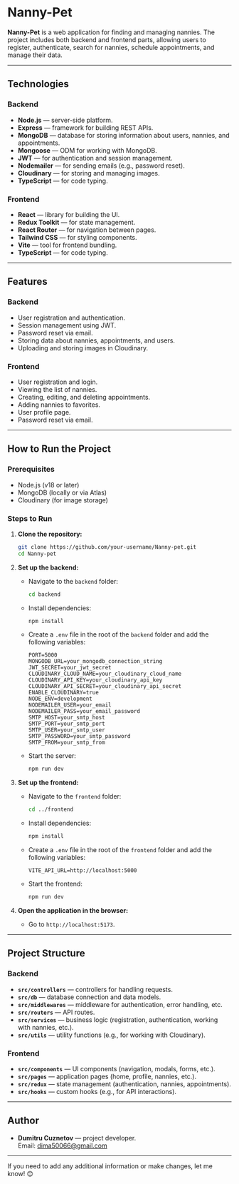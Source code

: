 # Nanny-Pet

**Nanny-Pet** is a web application for finding and managing nannies. The project includes both backend and frontend parts, allowing users to register, authenticate, search for nannies, schedule appointments, and manage their data.

---

## Technologies

### Backend

- **Node.js** — server-side platform.
- **Express** — framework for building REST APIs.
- **MongoDB** — database for storing information about users, nannies, and appointments.
- **Mongoose** — ODM for working with MongoDB.
- **JWT** — for authentication and session management.
- **Nodemailer** — for sending emails (e.g., password reset).
- **Cloudinary** — for storing and managing images.
- **TypeScript** — for code typing.

### Frontend

- **React** — library for building the UI.
- **Redux Toolkit** — for state management.
- **React Router** — for navigation between pages.
- **Tailwind CSS** — for styling components.
- **Vite** — tool for frontend bundling.
- **TypeScript** — for code typing.

---

## Features

### Backend

- User registration and authentication.
- Session management using JWT.
- Password reset via email.
- Storing data about nannies, appointments, and users.
- Uploading and storing images in Cloudinary.

### Frontend

- User registration and login.
- Viewing the list of nannies.
- Creating, editing, and deleting appointments.
- Adding nannies to favorites.
- User profile page.
- Password reset via email.

---

## How to Run the Project

### Prerequisites

- Node.js (v18 or later)
- MongoDB (locally or via Atlas)
- Cloudinary (for image storage)

### Steps to Run

1. **Clone the repository:**

   ```bash
   git clone https://github.com/your-username/Nanny-pet.git
   cd Nanny-pet
   ```

2. **Set up the backend:**

   - Navigate to the `backend` folder:
     ```bash
     cd backend
     ```
   - Install dependencies:
     ```bash
     npm install
     ```
   - Create a `.env` file in the root of the `backend` folder and add the following variables:
     ```env
     PORT=5000
     MONGODB_URL=your_mongodb_connection_string
     JWT_SECRET=your_jwt_secret
     CLOUDINARY_CLOUD_NAME=your_cloudinary_cloud_name
     CLOUDINARY_API_KEY=your_cloudinary_api_key
     CLOUDINARY_API_SECRET=your_cloudinary_api_secret
     ENABLE_CLOUDINARY=true
     NODE_ENV=development
     NODEMAILER_USER=your_email
     NODEMAILER_PASS=your_email_password
     SMTP_HOST=your_smtp_host
     SMTP_PORT=your_smtp_port
     SMTP_USER=your_smtp_user
     SMTP_PASSWORD=your_smtp_password
     SMTP_FROM=your_smtp_from
     ```
   - Start the server:
     ```bash
     npm run dev
     ```

3. **Set up the frontend:**

   - Navigate to the `frontend` folder:
     ```bash
     cd ../frontend
     ```
   - Install dependencies:
     ```bash
     npm install
     ```
   - Create a `.env` file in the root of the `frontend` folder and add the following variables:
     ```env
     VITE_API_URL=http://localhost:5000
     ```
   - Start the frontend:
     ```bash
     npm run dev
     ```

4. **Open the application in the browser:**
   - Go to `http://localhost:5173`.

---

## Project Structure

### Backend

- **`src/controllers`** — controllers for handling requests.
- **`src/db`** — database connection and data models.
- **`src/middlewares`** — middleware for authentication, error handling, etc.
- **`src/routers`** — API routes.
- **`src/services`** — business logic (registration, authentication, working with nannies, etc.).
- **`src/utils`** — utility functions (e.g., for working with Cloudinary).

### Frontend

- **`src/components`** — UI components (navigation, modals, forms, etc.).
- **`src/pages`** — application pages (home, profile, nannies, etc.).
- **`src/redux`** — state management (authentication, nannies, appointments).
- **`src/hooks`** — custom hooks (e.g., for API interactions).

---

## Author

- **Dumitru Cuznetov** — project developer.  
  Email: [dima50066@gmail.com](mailto:dima50066@gmail.com)

---

If you need to add any additional information or make changes, let me know! 😊
